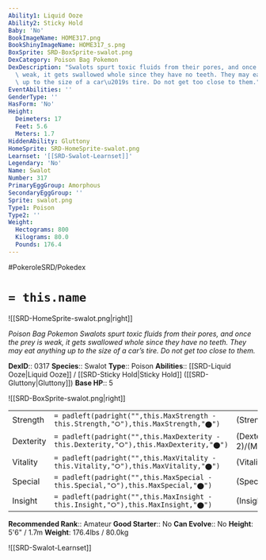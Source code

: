 ```yaml
---
Ability1: Liquid Ooze
Ability2: Sticky Hold
Baby: 'No'
BookImageName: HOME317.png
BookShinyImageName: HOME317_s.png
BoxSprite: SRD-BoxSprite-swalot.png
DexCategory: Poison Bag Pokemon
DexDescription: "Swalots spurt toxic fluids from their pores, and once the prey is\
  \ weak, it gets swallowed whole since they have no teeth. They may eat anything\
  \ up to the size of a car\u2019s tire. Do not get too close to them."
EventAbilities: ''
GenderType: ''
HasForm: 'No'
Height:
  Deimeters: 17
  Feet: 5.6
  Meters: 1.7
HiddenAbility: Gluttony
HomeSprite: SRD-HomeSprite-swalot.png
Learnset: '[[SRD-Swalot-Learnset]]'
Legendary: 'No'
Name: Swalot
Number: 317
PrimaryEggGroup: Amorphous
SecondaryEggGroup: ''
Sprite: swalot.png
Type1: Poison
Type2: ''
Weight:
  Hectograms: 800
  Kilograms: 80.0
  Pounds: 176.4
---
```


#PokeroleSRD/Pokedex

# `= this.name`

![[SRD-HomeSprite-swalot.png|right]]

*Poison Bag Pokemon*
*Swalots spurt toxic fluids from their pores, and once the prey is weak, it gets swallowed whole since they have no teeth. They may eat anything up to the size of a car’s tire. Do not get too close to them.*

**DexID**:: 0317
**Species**:: Swalot
**Type**:: Poison
**Abilities**:: [[SRD-Liquid Ooze|Liquid Ooze]] / [[SRD-Sticky Hold|Sticky Hold]] ([[SRD-Gluttony|Gluttony]])
**Base HP**:: 5

![[SRD-BoxSprite-swalot.png|right]]

|           |                                                                                        |                                          |
| --------- | -------------------------------------------------------------------------------------- | ---------------------------------------- |
| Strength  | `= padleft(padright("",this.MaxStrength - this.Strength,"⭘"),this.MaxStrength,"⬤")`    | (Strength::2)/(MaxStrength::5)   |
| Dexterity | `= padleft(padright("",this.MaxDexterity - this.Dexterity,"⭘"),this.MaxDexterity,"⬤")` | (Dexterity:: 2)/(MaxDexterity::4) |
| Vitality  | `= padleft(padright("",this.MaxVitality - this.Vitality,"⭘"),this.MaxVitality,"⬤")`    | (Vitality::2)/(MaxVitality::5)   |
| Special   | `= padleft(padright("",this.MaxSpecial - this.Special,"⭘"),this.MaxSpecial,"⬤")`       | (Special::2)/(MaxSpecial::5)     |
| Insight   | `= padleft(padright("",this.MaxInsight - this.Insight,"⭘"),this.MaxInsight,"⬤")`       | (Insight::2)/(MaxInsight::5)     |

**Recommended Rank**:: Amateur
**Good Starter**:: No
**Can Evolve**:: No
**Height**: 5'6" / 1.7m
**Weight**: 176.4lbs / 80.0kg

![[SRD-Swalot-Learnset]]